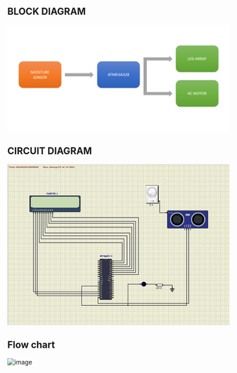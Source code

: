 
## BLOCK DIAGRAM

![image](https://github.com/tejas-rv/M2_OverheadTank/blob/main/2_Design/BD.png)

## CIRCUIT DIAGRAM

![image](https://github.com/pallavi9019/M2_DISTANCE/blob/2dfdeb701eaad32a45dac839476b1f4e143fdc7b/2_Design/Circuit%20diagram/distancefinder.png)

## Flow chart
![image](https://user-images.githubusercontent.com/86293096/164517704-dd6827f6-ea7b-4273-8f4d-7cacab4e2a1c.png)
